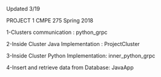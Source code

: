Updated 3/19

PROJECT 1 CMPE 275 Spring 2018

1-Clusters communication : python_grpc

2-Inside Cluster Java Implementation : ProjectCluster

3-Inside Cluster Python Implementation: inner_python_grpc  

4-Insert and retrieve data from Database: JavaApp

